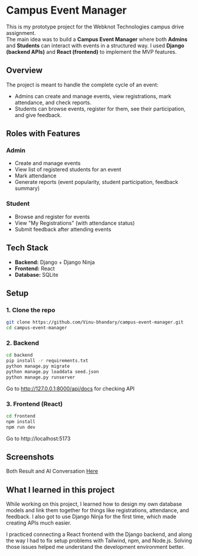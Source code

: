 # Campus Event Manager

This is my prototype project for the Webknot Technologies campus drive assignment.  
The main idea was to build a **Campus Event Manager** where both **Admins** and **Students** can interact with events in a structured way. I used **Django (backend APIs)** and **React (frontend)** to implement the MVP features.


## Overview

The project is meant to handle the complete cycle of an event:
- Admins can create and manage events, view registrations, mark attendance, and check reports.
- Students can browse events, register for them, see their participation, and give feedback.



## Roles with Features

### Admin
- Create and manage events  
- View list of registered students for an event  
- Mark attendance  
- Generate reports (event popularity, student participation, feedback summary)

### Student
- Browse and register for events  
- View "My Registrations" (with attendance status)  
- Submit feedback after attending events  


## Tech Stack

- **Backend:** Django + Django Ninja 
- **Frontend:** React   
- **Database:** SQLite   


## Setup 

### 1. Clone the repo
```bash
git clone https://github.com/Vinu-bhandary/campus-event-manager.git
cd campus-event-manager
````

### 2. Backend

```bash
cd backend
pip install -r requirements.txt
python manage.py migrate
python manage.py loaddata seed.json
python manage.py runserver
```

Go to http://127.0.0.1:8000/api/docs for checking API


### 3. Frontend (React)

```bash
cd frontend
npm install
npm run dev
```
Go to http://localhost:5173



## Screenshots
Both Result and AI Conversation
[Here](https://github.com/Vinu-bhandary/campus-event-manager/tree/main/screenshots)



## What I learned in this project
While working on this project, I learned how to design my own database models and link them together for things like registrations, attendance, and feedback. I also got to use Django Ninja for the first time, which made creating APIs much easier.

I practiced connecting a React frontend with the Django backend, and along the way I had to fix setup problems with Tailwind, npm, and Node.js. Solving those issues helped me understand the development environment better.
